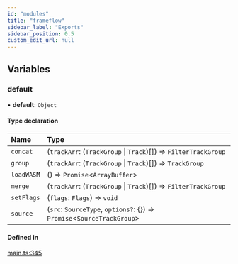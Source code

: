 ```yaml
---
id: "modules"
title: "frameflow"
sidebar_label: "Exports"
sidebar_position: 0.5
custom_edit_url: null
---
```


## Variables

### default

• **default**: `Object`

#### Type declaration

| Name | Type |
| :------ | :------ |
| `concat` | (`trackArr`: (`TrackGroup` \| `Track`)[]) => `FilterTrackGroup` |
| `group` | (`trackArr`: (`TrackGroup` \| `Track`)[]) => `TrackGroup` |
| `loadWASM` | () => `Promise`<`ArrayBuffer`\> |
| `merge` | (`trackArr`: (`TrackGroup` \| `Track`)[]) => `FilterTrackGroup` |
| `setFlags` | (`flags`: `Flags`) => `void` |
| `source` | (`src`: `SourceType`, `options?`: {}) => `Promise`<`SourceTrackGroup`\> |

#### Defined in

[main.ts:345](https://github.com/carsonDB/frameflow/blob/52a8493/src/ts/main.ts#L345)
